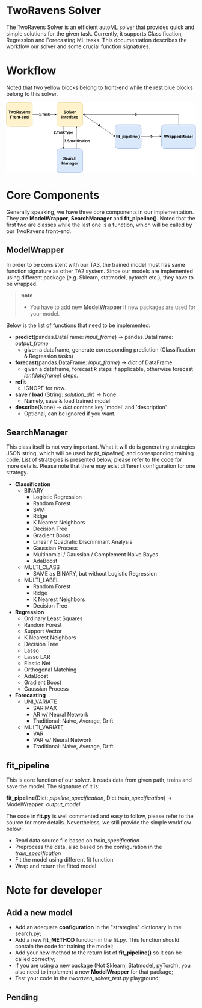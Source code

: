 TwoRavens Solver
==================

The TwoRavens Solver is an efficient autoML solver that provides quick and simple solutions for the given task.
Currently, it supports Classification, Regression and Forecasting ML tasks. 
This documentation describes the workflow our solver and some crucial function signatures.

# Workflow

Noted that two yellow blocks belong to front-end while the rest blue blocks belong to this solver.

![alt text](imgs/solver_workflow.png "Solver workflow diagram")

# Core Components
Generally speaking, we have three core components in our implementation. 
They are **ModelWrapper**, **SearchManager** and **fit_pipeline()**.
Noted that the first two are classes while the last one is a function, which will be called by our TwoRavens front-end.

## ModelWrapper
In order to be consistent with our TA3, the trained model must has same function signature as other TA2 system.
Since our models are implemented using different package (e.g. Sklearn, statmodel, pytorch etc.), they have to be wrapped.

> **note**
>
> -   You have to add new **ModelWrapper** if new packages are used for your model.

Below is the list of functions that need to be implemented:
* **predict**(pandas.DataFrame: *input_frame*) -> pandas.DataFrame: *output_frame*
    * given a dataframe, generate corresponding prediction (Classification & Regression tasks)               
* **forecast**(pandas.DataFrame: *input_frame*) -> *dict* of DataFrame
    * given a dataframe, forecast *k* steps if applicable, otherwise forecast *len(dataframe)* steps.
* **refit**
    * IGNORE for now.
* **save** / **load** (String: *solution_dir*) -> None 
    * Namely, save & load trained model
* **describe**(None) -> *dict* contans key 'model' and 'description'
    * Optional, can be ignored if you want.
    
## SearchManager

This class itself is not very important. 
What it will do is generating strategies JSON string, which will be used by *fit_pipeline*() and corresponding training code.
List of strategies is presented below, please refer to the code for more details.
Please note that there may exist different configuration for one strategy.

* **Classification**
    * BINARY
        * Logistic Regression
        * Random Forest
        * SVM
        * Ridge
        * K Nearest Neighbors
        * Decision Tree
        * Gradient Boost
        * Linear / Quadratic Discriminant Analysis
        * Gaussian Process
        * Multinomial / Gaussian / Complement Naive Bayes
        * AdaBoost
    * MULTI_CLASS
        * SAME as BINARY, but without Logistic Regression
    * MULTI_LABEL
        * Random Forest
        * Ridge
        * K Nearest Neighbors
        * Decision Tree
* **Regression**
    * Ordinary Least Squares
    * Random Forest
    * Support Vector 
    * K Nearest Neighbors
    * Decision Tree
    * Lasso
    * Lasso LAR
    * Elastic Net
    * Orthogonal Matching
    * AdaBoost
    * Gradient Boost
    * Gaussian Process
* **Forecasting**
    * UNI_VARIATE
        * SARIMAX
        * AR w/ Neural Network
        * Traditional: Naive, Average, Drift
    * MULTI_VARIATE
        * VAR
        * VAR w/ Neural Network
        * Traditional: Naive, Average, Drift
        
## fit_pipeline

This is core function of our solver. It reads data from given path, trains and save the model.
The signature of it is:

**fit_pipeline**(Dict: *pipeline_specification*, Dict *train_specification*) -> ModelWrapper: *output_model*

The code in **fit.py** is well commented and easy to follow, please refer to the source for more details.
Nevertheless, we still provide the simple workflow below:

* Read data source file based on *train_specification*
* Preprocess the data, also based on the configuration in the *train_specification*
* Fit the model using different fit function
* Wrap and return the fitted model

# Note for developer

## Add a new model

* Add an adequate **configuration** in the "strategies" dictionary in the search.py;
* Add a new **fit_METHOD** function in the fit.py. This function should contain the code for training the model;
* Add your new method to the return list of **fit_pipeline()** so it can be called correctly;
* If you are using a new package (Not Sklearn, Statmodel, pyTorch), you also need to implement a new **ModelWrapper** for that package;
* Test your code in the *tworaven_solver_test.py* playground;

## Pending

